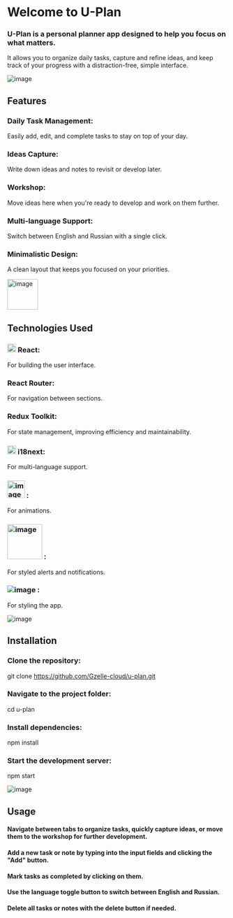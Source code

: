 # Welcome to U-Plan
### U-Plan is a personal planner app designed to help you focus on what matters.
It allows you to organize daily tasks, capture and refine ideas, and keep track of your progress with a distraction-free, simple interface.

![image](https://github.com/user-attachments/assets/0de9b3b4-515a-441b-979d-43011bc7cfd2)

## Features
### Daily Task Management: 
Easily add, edit, and complete tasks to stay on top of your day.
### Ideas Capture: 
Write down ideas and notes to revisit or develop later.
### Workshop:
Move ideas here when you're ready to develop and work on them further.
### Multi-language Support: 
Switch between English and Russian with a single click.
### Minimalistic Design: 
A clean layout that keeps you focused on your priorities.



<img src="https://github.com/user-attachments/assets/afb7bceb-4418-40b0-8b89-4f0ef484d292" alt="image" width="70" />

## Technologies Used
### <img src="https://github.com/user-attachments/assets/b4244ad1-9fa4-40fe-a8d0-84d917718cf4" alt="image" width="20" /> React: 
For building the user interface.
### React Router: 
For navigation between sections.
### Redux Toolkit:  
For state management, improving efficiency and maintainability.
### <img src="https://github.com/user-attachments/assets/7da676e0-c182-4a4b-ad25-ed83957ee387" alt="image" width="20" /> i18next: 
For multi-language support.
### <img src="https://github.com/user-attachments/assets/03fda3e4-59fa-42d2-8d85-0921ef9dbf3a" alt="image" width="40" /> : 
For animations.
### <img src="https://github.com/user-attachments/assets/f8bb2529-4adc-4615-aaed-18dcf454a09b" alt="image" width="80" /> : 
For styled alerts and notifications.
### <img src="https://github.com/user-attachments/assets/fea0b273-fcce-4be0-98c5-3b0976837ea1" alt="image" /> : 
For styling the app.

![image](https://github.com/user-attachments/assets/2bf7e67b-880c-4deb-a948-95dbb49311d9)

## Installation

### Clone the repository:
git clone https://github.com/Gzelle-cloud/u-plan.git

### Navigate to the project folder:
cd u-plan

### Install dependencies:
npm install

### Start the development server:
npm start

![image](https://github.com/user-attachments/assets/492272f4-8d4c-456f-8915-15fc24fde38c)

## Usage
#### Navigate between tabs to organize tasks, quickly capture ideas, or move them to the workshop for further development.
#### Add a new task or note by typing into the input fields and clicking the "Add" button.
#### Mark tasks as completed by clicking on them.
#### Use the language toggle button to switch between English and Russian.
#### Delete all tasks or notes with the delete button if needed.




